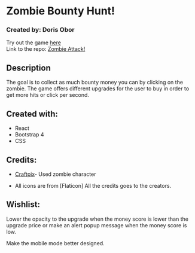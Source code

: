 # Zombie Bounty Hunt!

### Created by: Doris Obor 

Try out the game [here](https://dorisobor.github.io/zombie-attack/) <br />
Link to the repo: [Zombie Attack!](https://github.com/dorisobor/zombie-attack)

## Description
The goal is to collect as much bounty money you can by clicking on the zombie.
The game offers different upgrades for the user to buy in order to get more hits or click per second.

## Created with:
* React
* Bootstrap 4
* CSS


## Credits:
* [Craftpix](https://craftpix.net/freebies/2d-game-zombie-character-free-sprite-4/)- Used zombie character

* All icons are from [Flaticon] All the credits goes to the creators.

## Wishlist:

Lower the opacity to the upgrade when the money score is lower than the upgrade price or make an alert popup message when the money score is low.

Make the mobile mode better designed. 
